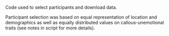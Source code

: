Code used to select participants and download data. 

Participant selection was based on equal representation of location and demographics as well as equally distributed values on callous-unemotional traits (see notes in script for more details).
